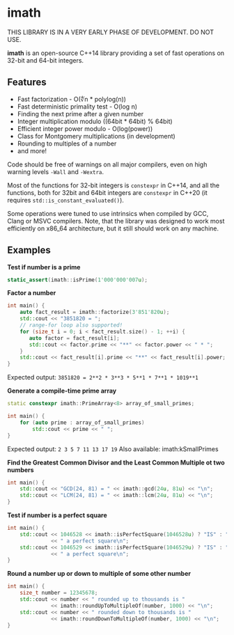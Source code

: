 # imath

THIS LIBRARY IS IN A VERY EARLY PHASE OF DEVELOPMENT. DO NOT USE.

**imath** is an open-source C++14 library providing a set of fast operations on 32-bit and 64-bit integers.

Features
--------
* Fast factorization - O(∜n * polylog(n))
* Fast deterministic primality test - O(log n)
* Finding the next prime after a given number
* Integer multiplication modulo ((64bit * 64bit) % 64bit)
* Efficient integer power modulo - O(log(power))
* Class for Montgomery multiplications (in development)
* Rounding to multiples of a number
* and more!

Code should be free of warnings on all major compilers, even on high warning levels `-Wall` and `-Wextra`.

Most of the functions for 32-bit integers is `constexpr` in C++14, and all the functions, both for 32bit and 64bit integers are `constexpr` in C++20 (it requires `std::is_constant_evaluated()`).

Some operations were tuned to use intrinsics when compiled by GCC, Clang or MSVC compilers. Note, that the library was designed to work most efficiently on x86_64 architecture, but it still should work on any machine.

Examples
--------
**Test if number is a prime**

```c++
static_assert(imath::isPrime(1'000'000'007u);
```

**Factor a number**

```c++
int main() {
    auto fact_result = imath::factorize(3'851'820u);
    std::cout << "3851820 = ";
    // range-for loop also supported!
    for (size_t i = 0; i < fact_result.size() - 1; ++i) {
       auto factor = fact_result[i];
       std::cout << factor.prime << "**" << factor.power << " * ";
    }
    std::cout << fact_result[i].prime << "**" << fact_result[i].power;
}
```
Expected output: `3851820 = 2**2 * 3**3 * 5**1 * 7**1 * 1019**1`


**Generate a compile-time prime array**

```c++
static constexpr imath::PrimeArray<8> array_of_small_primes;

int main() {
    for (auto prime : array_of_small_primes)
        std::cout << prime << " ";
}
```
Expected output: `2 3 5 7 11 13 17 19`
Also available: imath:kSmallPrimes

**Find the Greatest Common Divisor and the Least Common Multiple ot two numbers**

```c++
int main() {
    std::cout << "GCD(24, 81) = " << imath::gcd(24u, 81u) << "\n";
    std::cout << "LCM(24, 81) = " << imath::lcm(24u, 81u) << "\n";
}
```

**Test if number is a perfect square**
```c++
int main() {
    std::cout << 1046528 << imath::isPerfectSquare(1046528u) ? "IS" : "IS NOT"
              << " a perfect square\n";
    std::cout << 1046529 << imath::isPerfectSquare(1046529u) ? "IS" : "IS NOT"
              << " a perfect square\n";
}
```

**Round a number up or down to multiple of some other number**
```c++
int main() {
    size_t number = 12345678;
    std::cout << number << " rounded up to thousands is "
              << imath::roundUpToMultipleOf(number, 1000) << "\n";
    std::cout << number << " rounded down to thousands is "
              << imath::roundDownToMultipleOf(number, 1000) << "\n"; 
}
```
